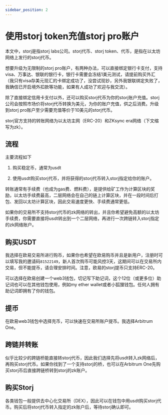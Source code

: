 ```yaml
---
sidebar_position: 2
---
```


# 使用storj token充值storj pro账户
本文中，storj是指storj labs公司。storj代币、storj token、代币，是指在以太坊网络上发行的storj代币。

想要升级为无限制的storj pro账户，有两种办法，可以直接绑定银行卡支付，支持visa、万事达、银联的银行卡，银行卡需要会冻结1美元测试，请提前购买外汇（我只有visa存美元现汇的卡绑定成功了，没尝试现钞，另外我银联绑定失败了，我确信已开启境外扣款等功能，如果有人成功了欢迎与我交流）。

除了直接绑定信用卡支付以外，还可以购买storj代币为你的storj账户充值。storj公司会按照市场价将storj代币转换为美元，为你的账户充值，供之后消费。升级到storj pro账户至少需要充值等价于10美元的storj代币。

storj官方支持的转账网络为以太坊主网（ERC-20）和ZKsync era网络（下文缩写为zk）。

## 流程

主要流程如下

1. 购买稳定币，通常为usdt

2. 使用usdt购买storj代币，并将获得的storj代币转入storj指定给你的账户。

转账通常有手续费（也成为gas费、燃料费），是提供给矿工作为计算区块的奖励，以太坊手续费最高，二层网络会在自己的链上计算区块，并在一段时间后打包、发回以太坊计算区块，因此交易速度更快、手续费通常更低。

如果你的交易所不支持storj代币的zk网络的转出，并且你希望避免高额的以太坊手续费，你需要直接将usdt转出到一个二层网络，再进行一次跨链转入storj指定的zk网络账户。

## 购买USDT

我选择在欧易交易所进行购币，如果你也希望在欧易购币并且是新用户，注册时可以填写我的邀请码`81522149`，新人首次购币可能风控3天，这期间可以在交易所内交易，但不能提币，请合理安排时间。注意，欧易的storj提币只支持ERC-20。

可以选择在欧易创建一个web3钱包，切记写下助记词，这个12位（或更多位）助记词也可以在其他钱包使用，例如my ether wallet或者小狐狸钱包。任何人拥有助记词即拥有了你的钱包。

## 提币
在欧易web3钱包中选择充币，可以快速在交易所账户提币。我选择Arbitrum One。

## 跨链并转账
似乎比较少的跨链桥能直接转storj代币，因此我们选择先将usdt转入zk网络后，再购买storj代币。如果你找到了一个支持storj的桥，也可以在Arbitrum One先购买storj币后直接跨链桥转到storj的zk账户。

## 购买Storj
各类钱包一般提供去中心化交易所（DEX），因此可以在钱包中用usdt购买storj代币。购买后将storj代币转入指定的zk账户后，等待storj确认即可。

